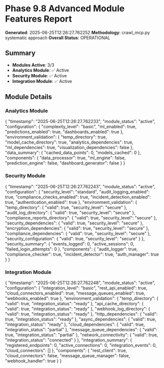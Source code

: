 # Phase 9.8 Advanced Module Features Report

**Generated**: 2025-06-25T12:26:27.762252
**Methodology**: crawl_mcp.py systematic approach
**Overall Status**: OPERATIONAL

## Summary
- **Modules Active**: 3/3
- **Analytics Module**: ✅ Active
- **Security Module**: ✅ Active
- **Integration Module**: ✅ Active

## Module Details

### Analytics Module
{
  "timestamp": "2025-06-25T12:26:27.762233",
  "module_status": "active",
  "configuration": {
    "complexity_level": "basic",
    "ml_enabled": true,
    "predictions_enabled": true,
    "dashboards_enabled": true
  },
  "environment_validation": {
    "temp_directory": true,
    "model_cache_directory": true,
    "analytics_dependencies": true,
    "ml_dependencies": true,
    "visualization_dependencies": false
  },
  "data_summary": {
    "cached_data_points": 0,
    "models_cached": 0
  },
  "components": {
    "data_processor": true,
    "ml_engine": false,
    "prediction_engine": false,
    "dashboard_generator": false
  }
}

### Security Module
{
  "timestamp": "2025-06-25T12:26:27.762243",
  "module_status": "active",
  "configuration": {
    "security_level": "standard",
    "audit_logging_enabled": true,
    "compliance_checks_enabled": true,
    "incident_detection_enabled": true,
    "authentication_enabled": true
  },
  "environment_validation": {
    "temp_directory": {
      "valid": true,
      "security_level": "secure"
    },
    "audit_log_directory": {
      "valid": true,
      "security_level": "secure"
    },
    "compliance_reports_directory": {
      "valid": true,
      "security_level": "secure"
    },
    "security_dependencies": {
      "valid": true,
      "security_level": "secure"
    },
    "encryption_dependencies": {
      "valid": true,
      "security_level": "secure"
    },
    "compliance_dependencies": {
      "valid": true,
      "security_level": "secure"
    },
    "security_configuration": {
      "valid": true,
      "security_level": "secure"
    }
  },
  "security_summary": {
    "events_logged": 0,
    "active_sessions": 0,
    "failed_login_attempts": 0
  },
  "components": {
    "audit_logger": true,
    "compliance_checker": true,
    "incident_detector": true,
    "auth_manager": true
  }
}

### Integration Module
{
  "timestamp": "2025-06-25T12:26:27.762248",
  "module_status": "active",
  "configuration": {
    "integration_level": "basic",
    "rest_api_enabled": true,
    "cloud_connectors_enabled": true,
    "message_queues_enabled": true,
    "webhooks_enabled": true
  },
  "environment_validation": {
    "temp_directory": {
      "valid": true,
      "integration_status": "ready"
    },
    "api_cache_directory": {
      "valid": true,
      "integration_status": "ready"
    },
    "webhook_log_directory": {
      "valid": true,
      "integration_status": "ready"
    },
    "http_dependencies": {
      "valid": true,
      "integration_status": "ready"
    },
    "async_dependencies": {
      "valid": true,
      "integration_status": "ready"
    },
    "cloud_dependencies": {
      "valid": true,
      "integration_status": "partial"
    },
    "message_queue_dependencies": {
      "valid": true,
      "integration_status": "partial"
    },
    "network_connectivity": {
      "valid": true,
      "integration_status": "connected"
    }
  },
  "integration_summary": {
    "registered_endpoints": 0,
    "active_connections": 0,
    "integration_events": 0,
    "cloud_connectors": []
  },
  "components": {
    "rest_client": true,
    "cloud_connectors": false,
    "message_queue_manager": false,
    "webhook_handler": true
  }
}
